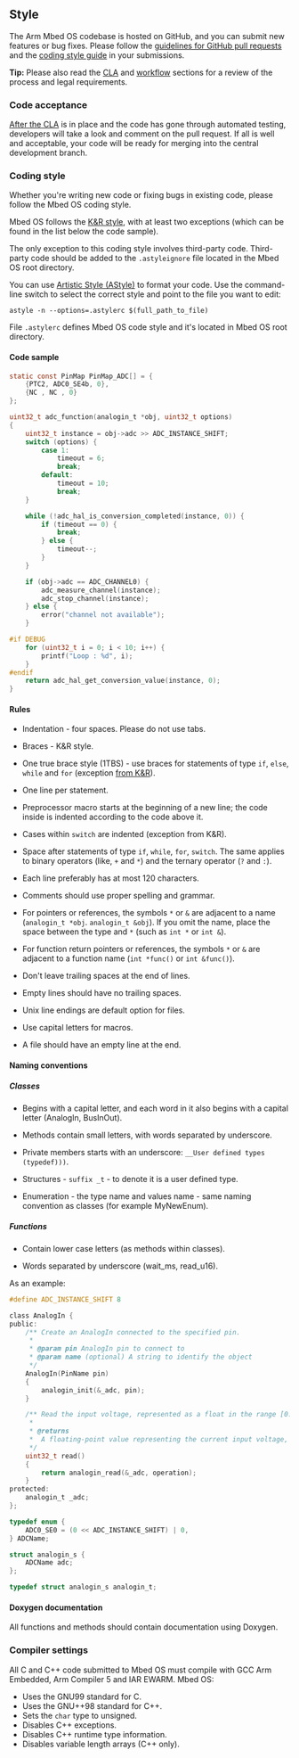 ## Style

The Arm Mbed OS codebase is hosted on GitHub, and you can submit new features or bug fixes. Please follow the [guidelines for GitHub pull requests](#guidelines-for-github-pull-requests) and the [coding style guide](#coding-style) in your submissions.

<span class="tips">**Tip:** Please also read the [CLA](guidelines.html#cla) and [workflow](guidelines.html#workflow) sections for a review of the process and legal requirements.</span>

### Code acceptance

[After the CLA](guidelines.html#cla) is in place and the code has gone through automated testing, developers will take a look and comment on the pull request. If all is well and acceptable, your code will be ready for merging into the central development branch.

### Coding style

Whether you're writing new code or fixing bugs in existing code, please follow the Mbed OS coding style.

Mbed OS follows the [K&R style](https://en.wikipedia.org/wiki/Indent_style#K.26R_style), with at least two exceptions (which can be found in the list below the code sample).

The only exception to this coding style involves third-party code. Third-party code should be added to the `.astyleignore` file located in the Mbed OS root directory.

You can use [Artistic Style (AStyle)](http://sourceforge.net/projects/astyle/files/) to format your code. Use the command-line switch to select the correct style and point to the file you want to edit:

```
astyle -n --options=.astylerc $(full_path_to_file)
```

File `.astylerc` defines Mbed OS code style and it's located in Mbed OS root directory.

#### Code sample

```c
static const PinMap PinMap_ADC[] = {
    {PTC2, ADC0_SE4b, 0},
    {NC , NC , 0}
};

uint32_t adc_function(analogin_t *obj, uint32_t options)
{
    uint32_t instance = obj->adc >> ADC_INSTANCE_SHIFT;
    switch (options) {
        case 1:
            timeout = 6;
            break;
        default:
            timeout = 10;
            break;
    }

    while (!adc_hal_is_conversion_completed(instance, 0)) {
        if (timeout == 0) {
            break;
        } else {
            timeout--;
        }
    }

    if (obj->adc == ADC_CHANNEL0) {
        adc_measure_channel(instance);
        adc_stop_channel(instance);
    } else {
        error("channel not available");
    }

#if DEBUG
    for (uint32_t i = 0; i < 10; i++) {
        printf("Loop : %d", i);
    }
#endif
    return adc_hal_get_conversion_value(instance, 0);
}
```
#### Rules

- Indentation - four spaces. Please do not use tabs.

- Braces - K&R style.

- One true brace style (1TBS) - use braces for statements of type `if`, `else`, `while` and `for` (exception [from K&R](http://en.wikipedia.org/wiki/Indent_style#Variant:_1TBS)).

- One line per statement.

- Preprocessor macro starts at the beginning of a new line; the code inside is indented according to the code above it.

- Cases within `switch` are indented (exception from K&R).

- Space after statements of type `if`, `while`, `for`, `switch`. The same applies to binary operators (like, `+` and `*`) and the ternary operator (`?` and `:`).

- Each line preferably has at most 120 characters.

- Comments should use proper spelling and grammar.

- For pointers or references, the symbols `*` or `&` are adjacent to a name (`analogin_t *obj`. `analogin_t &obj`). If you omit the name, place the space between the type and `*` (such as `int *` or `int &`).

- For function return pointers or references, the symbols `*` or `&` are adjacent to a function name (`int *func()` or `int &func()`).

- Don't leave trailing spaces at the end of lines.

- Empty lines should have no trailing spaces.

- Unix line endings are default option for files.

- Use capital letters for macros.

- A file should have an empty line at the end.

#### Naming conventions

##### Classes

- Begins with a capital letter, and each word in it also begins with a capital letter (AnalogIn, BusInOut).

- Methods contain small letters, with words separated by underscore.

- Private members starts with an underscore: ``__User defined types (typedef)))``.

- Structures - `suffix _t` - to denote it is a user defined type.

- Enumeration - the type name and values name - same naming convention as classes (for example MyNewEnum).

##### Functions

- Contain lower case letters (as methods within classes).

- Words separated by underscore (wait_ms, read_u16).

As an example:

```c
#define ADC_INSTANCE_SHIFT 8 

class AnalogIn {
public:
    /** Create an AnalogIn connected to the specified pin.
     *
     * @param pin AnalogIn pin to connect to
     * @param name (optional) A string to identify the object
     */
    AnalogIn(PinName pin)
    {
        analogin_init(&_adc, pin);
    }

    /** Read the input voltage, represented as a float in the range [0.0, 1.0].
     *
     * @returns
     * 	A floating-point value representing the current input voltage, measured as a percentage
     */
    uint32_t read()
    {
        return analogin_read(&_adc, operation);
    }
protected:
    analogin_t _adc;
};

typedef enum {
    ADC0_SE0 = (0 << ADC_INSTANCE_SHIFT) | 0,
} ADCName;

struct analogin_s {
    ADCName adc;
};

typedef struct analogin_s analogin_t;
```

#### Doxygen documentation

All functions and methods should contain documentation using Doxygen.

### Compiler settings

All C and C++ code submitted to Mbed OS must compile with GCC Arm Embedded, Arm Compiler 5 and IAR EWARM. Mbed OS:

- Uses the GNU99 standard for C.
- Uses the GNU++98 standard for C++.
- Sets the `char` type to unsigned.
- Disables C++ exceptions.
- Disables C++ runtime type information.
- Disables variable length arrays (C++ only).
